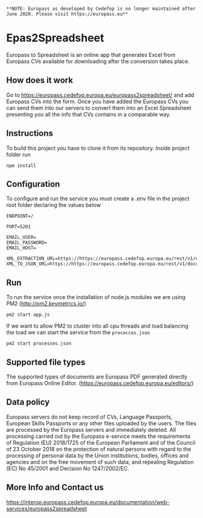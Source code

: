 ```
**NOTE: Europass as developed by Cedefop is no longer maintained after June 2020. Please visit https://europass.eu**
```

# Epas2Spreadsheet

Europass to Spreadsheet is an online app that generates Excel from Europass CVs available for downloading after the conversion takes place.

## How does it work
Go to https://europass.cedefop.europa.eu/europass2spreadsheet/ and add Europass CVs into the form. Once you have added the Europass CVs you can send them into our servers to convert them into an Excel Spreadsheet presenting you all the info that CVs contains in a comparable way.

## Instructions

To build this project you have to clone it from its repository.
Inside project folder run 
```
npm install
```


## Configuration

To configure and run the service you must create a .env file in the project root folder declaring the values below

```
ENDPOINT=/ 

PORT=5201

EMAIL_USER=
EMAIL_PASSWORD=
EMAIL_HOST=

XML_EXTRACTION_URL=https://https://europass.cedefop.europa.eu/rest/v1/document/extraction
XML_TO_JSON_URL=https://https://europass.cedefop.europa.eu/rest/v1/document/to/json
```


## Run

To  run the service once the installation of node.js modules we are using PM2 (http://pm2.keymetrics.io/)

```
pm2 start app.js
```

If we want to allow PM2 to cluster into all cpu threads and load balancing the load we can start the service from the `procecces.json`

```
pm2 start processes.json
```

## Supported file types

The supported types of documents are Europass PDF generated directly from Europass Online Editor. (https://europass.cedefop.europa.eu/editors/)

## Data policy

Europass servers do not keep record of CVs, Language Passports, European Skills Passports or any other files uploaded by the users. The files are processed by the Europass servers and immediately deleted.
All processing carried out by the Europass e-service meets the requirements of Regulation (EU) 2018/1725 of the European Parliament and of the Council of 23 October 2018 on the protection of natural persons with regard to the processing of personal data by the Union institutions, bodies, offices and agencies and on the free movement of such data, and repealing Regulation (EC) No 45/2001 and Decision No 1247/2002/EC.

## More Info and Contact us
https://interop.europass.cedefop.europa.eu/documentation/web-services/europass2spreadsheet
